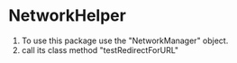 # NetworkHelper

1. To use this package use the "NetworkManager" object.
2. call its class method "testRedirectForURL"
